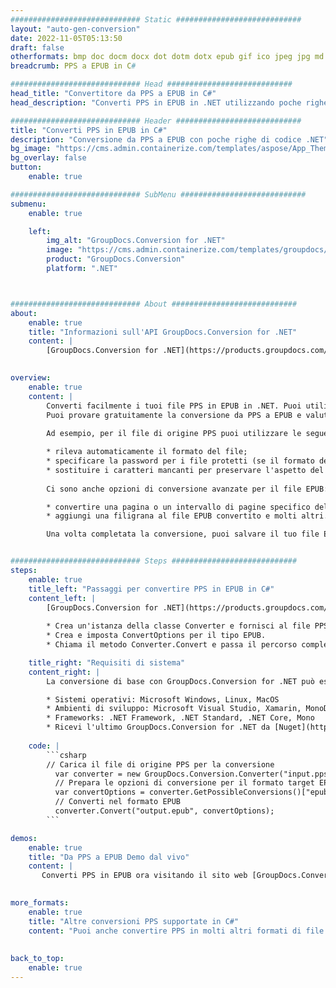 ```yaml
---
############################# Static ############################
layout: "auto-gen-conversion"
date: 2022-11-05T05:13:50
draft: false
otherformats: bmp doc docm docx dot dotm dotx epub gif ico jpeg jpg md odt ott pdf png psd rtf tex tif tiff txt xps
breadcrumb: PPS a EPUB in C#

############################# Head ############################
head_title: "Convertitore da PPS a EPUB in C#"
head_description: "Converti PPS in EPUB in .NET utilizzando poche righe di codice. Utilizza l'API di conversione dei documenti di GroupDocs per convertire oltre 160 formati di file."

############################# Header ############################
title: "Converti PPS in EPUB in C#"
description: "Conversione da PPS a EPUB con poche righe di codice .NET"
bg_image: "https://cms.admin.containerize.com/templates/aspose/App_Themes/V3/images/bg/header1.png"
bg_overlay: false
button:
    enable: true

############################# SubMenu ############################
submenu:
    enable: true

    left:
        img_alt: "GroupDocs.Conversion for .NET"
        image: "https://cms.admin.containerize.com/templates/groupdocs/images/product-logos/90x90-noborder/groupdocs-conversion-net.png"
        product: "GroupDocs.Conversion"
        platform: ".NET"



############################# About ############################
about:
    enable: true
    title: "Informazioni sull'API GroupDocs.Conversion for .NET"
    content: |
        [GroupDocs.Conversion for .NET](https://products.groupdocs.com/conversion/net/) può essere utilizzato per convertire Microsoft Word, Excel, PowerPoint, PDF, Visio e altri formati. GroupDocs.Conversion è un'API standalone adatta per sistemi interni e back-end in cui sono richieste prestazioni elevate. Non dipende da alcun software come Microsoft o Open Office.
    

overview:
    enable: true
    content: |
        Converti facilmente i tuoi file PPS in EPUB in .NET. Puoi utilizzare solo un paio di righe di codice C# in qualsiasi piattaforma a tua scelta come: Windows, Linux, macOS.
        Puoi provare gratuitamente la conversione da PPS a EPUB e valutare la qualità dei risultati della conversione. Insieme a semplici scenari di conversione di file, puoi provare opzioni più avanzate per caricare il file di origine PPS e per salvare il risultato di output EPUB. 
        
        Ad esempio, per il file di origine PPS puoi utilizzare le seguenti opzioni di caricamento:

        * rileva automaticamente il formato del file;
        * specificare la password per i file protetti (se il formato del file lo supporta);
        * sostituire i caratteri mancanti per preservare l'aspetto del documento.
        
        Ci sono anche opzioni di conversione avanzate per il file EPUB:

        * convertire una pagina o un intervallo di pagine specifico del documento;
        * aggiungi una filigrana al file EPUB convertito e molti altri.

        Una volta completata la conversione, puoi salvare il tuo file EPUB nel percorso del file locale o in qualsiasi archivio di terze parti come FTP, Amazon S3, Google Drive, Dropbox ecc. Nota: per convertire PPS in {{ TO}} non è necessario alcun software aggiuntivo installato, come MS Office, Open Office, Adobe Acrobat Reader ecc.


############################# Steps ############################
steps:
    enable: true
    title_left: "Passaggi per convertire PPS in EPUB in C#"
    content_left: |
        [GroupDocs.Conversion for .NET](https://products.groupdocs.com/conversion/net/) consente agli sviluppatori di convertire facilmente un file PPS in EPUB con poche righe di codice.
        
        * Crea un'istanza della classe Converter e fornisci al file PPS il percorso completo
        * Crea e imposta ConvertOptions per il tipo EPUB.
        * Chiama il metodo Converter.Convert e passa il percorso completo e il formato (EPUB) come parametro

    title_right: "Requisiti di sistema"
    content_right: |
        La conversione di base con GroupDocs.Conversion for .NET può essere eseguita in pochi semplici passaggi. Le nostre API sono supportate su tutte le principali piattaforme e sistemi operativi. Prima di eseguire il codice seguente, assicurati di avere i seguenti prerequisiti installati sul tuo sistema.

        * Sistemi operativi: Microsoft Windows, Linux, MacOS
        * Ambienti di sviluppo: Microsoft Visual Studio, Xamarin, MonoDevelop
        * Frameworks: .NET Framework, .NET Standard, .NET Core, Mono
        * Ricevi l'ultimo GroupDocs.Conversion for .NET da [Nuget](https://www.nuget.org/packages/groupdocs.conversion)
         
    code: |
        ```csharp    
        // Carica il file di origine PPS per la conversione
          var converter = new GroupDocs.Conversion.Converter("input.pps");
          // Prepara le opzioni di conversione per il formato target EPUB
          var convertOptions = converter.GetPossibleConversions()["epub"].ConvertOptions;
          // Converti nel formato EPUB
          converter.Convert("output.epub", convertOptions);
        ```

demos:
    enable: true
    title: "Da PPS a EPUB Demo dal vivo"
    content: |
       Converti PPS in EPUB ora visitando il sito web [GroupDocs.Conversion App](https://products.groupdocs.app/conversion/family). La demo online presenta i seguenti vantaggi
          

more_formats:
    enable: true
    title: "Altre conversioni PPS supportate in C#"
    content: "Puoi anche convertire PPS in molti altri formati di file. Si prega di consultare l'elenco di seguito."
       
       
back_to_top:
    enable: true
---
```

